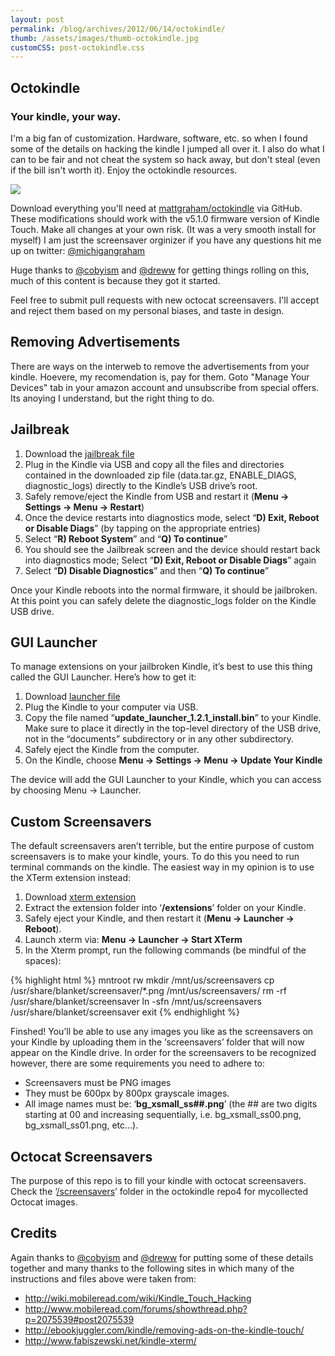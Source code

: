 ```yaml
---
layout: post
permalink: /blog/archives/2012/06/14/octokindle/
thumb: /assets/images/thumb-octokindle.jpg
customCSS: post-octokindle.css
---
```


<div class="article-header">
</div>

<article>

<h1 id="fittext_2">Octokindle</h1>
<h3 id="fittext_3">Your kindle, your way.</h3>

<script type="text/javascript">
	$("#fittext_2").fitText(.7, { minFontSize: '42px', maxFontSize: '125px' });
	$("#fittext_3").fitText(1, { minFontSize: '16px', maxFontSize: '32px' });
</script>

<p>I'm a big fan of customization. Hardware, software, etc. so when I found some of the details on hacking the kindle I jumped all over it. I also do what I can to be fair and not cheat the system so hack away, but don't steal (even if the bill isn't worth it). Enjoy the octokindle resources.</p>

<img src="http://distilleryimage11.s3.amazonaws.com/39668d96b56c11e1abb01231382049c1_7.jpg" class="large">

<p>Download everything you'll need at <a href="http://github.com/mattgraham/octokindle" target="_blank">mattgraham/octokindle</a> via GitHub. These modifications should work with the v5.1.0 firmware version of Kindle Touch. Make all changes at your own risk. (It was a very smooth install for myself) I am just the screensaver orginizer if you have any questions hit me up on twitter: <a href="http://twitter.com/michigangraham">@michigangraham</a></p>
<p>Huge thanks to <a href="http://github.com/cobyism">@cobyism<a/> and <a href="http://github.com/dreww">@dreww</a> for getting things rolling on this, much of this content is because they got it started.</p>

<p>Feel free to submit pull requests with new octocat screensavers. I'll accept and reject them based on my personal biases, and taste in design.</p>

<h2>Removing Advertisements</h2>
<p>There are ways on the interweb to remove the advertisements from your kindle. Hoevere, my recomendation is, pay for them. Goto "Manage Your Devices" tab in your amazon account and unsubscribe from special offers. Its anoying I understand, but the right thing to do.</p>

<h2>Jailbreak</h2>
<ol>
	<li>Download the <a href="http://gr4m.com/LAmdhG">jailbreak file</a></li>
	<li>Plug in the Kindle via <span class="caps">USB</span> and copy all the files and directories contained in the downloaded zip file (data.tar.gz, ENABLE_DIAGS, diagnostic_logs) directly to the Kindle’s <span class="caps">USB</span> drive’s root.</li>
	<li>Safely remove/eject the Kindle from <span class="caps">USB</span> and restart it (<strong>Menu &#8594; Settings &#8594; Menu &#8594; Restart</strong>)</li>
	<li>Once the device restarts into diagnostics mode, select &#8220;<strong>D) Exit, Reboot or Disable Diags</strong>&#8221; (by tapping on the appropriate entries)</li>
	<li>Select &#8220;<strong>R) Reboot System</strong>&#8221; and &#8220;<strong>Q) To continue</strong>&#8221;</li>
	<li>You should see the Jailbreak screen and the device should restart back into diagnostics mode; Select &#8220;<strong>D) Exit, Reboot or Disable Diags</strong>&#8221; again</li>
	<li>Select &#8220;<strong>D) Disable Diagnostics</strong>&#8221; and then &#8220;<strong>Q) To continue</strong>&#8221;</li>
</ol>
<p>Once your Kindle reboots into the normal firmware, it should be jailbroken. At this point you can safely delete the diagnostic_logs folder on the Kindle <span class="caps">USB</span> drive.</p>
<h2><span class="caps">GUI</span> Launcher</h2>
<p>To manage extensions on your jailbroken Kindle, it&#8217;s best to use this thing called the <span class="caps">GUI</span> Launcher. Here&#8217;s how to get it:</p>
<ol>
	<li>Download <a href="http://gr4m.com/NyKFBR">launcher file</a></li>
	<li>Plug the Kindle to your computer via <span class="caps">USB</span>.</li>
	<li>Copy the file named &#8220;<strong>update_launcher_1.2.1_install.bin</strong>&#8221; to your Kindle. Make sure to place it directly in the top-level directory of the <span class="caps">USB</span> drive, not in the &#8220;documents&#8221; subdirectory or in any other subdirectory.</li>
	<li>Safely eject the Kindle from the computer.</li>
	<li>On the Kindle, choose <strong>Menu &#8594; Settings &#8594; Menu &#8594; Update Your Kindle</strong></li>
</ol>
<p>The device will add the <span class="caps">GUI</span> Launcher to your Kindle, which you can access by choosing Menu &#8594; Launcher.</p>
<h2>Custom Screensavers</h2>
<p>The default screensavers aren&#8217;t terrible, but the entire purpose of custom screensavers is to make your kindle, yours. To do this you need to run terminal commands on the kindle. The easiest way in my opinion is to use the XTerm extension instead:</p>
<ol>
	<li>Download <a href="http://gr4m.com/KFZTih">xterm extension</a></li>
	<li>Extract the extension folder into &#8216;<strong>/extensions</strong>&#8217; folder on your Kindle.</li>
	<li>Safely eject your Kindle, and then restart it (<strong>Menu &#8594; Launcher &#8594; Reboot</strong>).</li>
	<li>Launch xterm via: <strong>Menu &#8594; Launcher &#8594; Start XTerm</strong></li>
	<li>In the Xterm prompt, run the following commands (be mindful of the spaces):</li>
</ol>

<div class="multiline_code"><div class="CodeRay">
{% highlight html %}
mntroot rw
mkdir /mnt/us/screensavers
cp /usr/share/blanket/screensaver/*.png /mnt/us/screensavers/
rm -rf /usr/share/blanket/screensaver
ln -sfn /mnt/us/screensavers /usr/share/blanket/screensaver
exit
{% endhighlight %}
</div></div>

</div><p>Finshed! You&#8217;ll be able to use any images you like as the screensavers on your Kindle by uploading them in the &#8216;screensavers&#8217; folder that will now appear on the Kindle drive. In order for the screensavers to be recognized however, there are some requirements you need to adhere to:</p>
<ul>
	<li>Screensavers must be <span class="caps">PNG</span> images</li>
	<li>They must be 600px by 800px grayscale images.</li>
	<li>All image names must be: &#8216;<strong>bg_xsmall_ss##.png</strong>&#8217; (the ## are two digits starting at 00 and increasing sequentially, i.e. bg_xsmall_ss00.png, bg_xsmall_ss01.png, etc…).</li>
</ul>
<h2>Octocat Screensavers</h2>
<p>The purpose of this repo is to fill your kindle with octocat screensavers. Check the &#8216;<a href="https://github.com/mattgraham/octokindle/tree/master/screensavers">/screensavers</a>&#8217; folder in the octokindle repo4 for mycollected Octocat images.</p>
<h2>Credits</h2>
<p>Again thanks to <a href="https://github.com/cobyism">@cobyism</a> and <a href="https://github.com/dreww">@dreww</a> for putting some of these details together and many thanks to the following sites in which many of the instructions and files above were taken from:</p>
<ul>
	<li><a href="http://wiki.mobileread.com/wiki/Kindle_Touch_Hacking">http://wiki.mobileread.com/wiki/Kindle_Touch_Hacking</a></li>
	<li><a href="http://www.mobileread.com/forums/showthread.php?p=2075539#post2075539">http://www.mobileread.com/forums/showthread.php?p=2075539#post2075539</a></li>
	<li><a href="http://ebookjuggler.com/kindle/removing-ads-on-the-kindle-touch/">http://ebookjuggler.com/kindle/removing-ads-on-the-kindle-touch/</a></li>
	<li><a href="http://www.fabiszewski.net/kindle-xterm/">http://www.fabiszewski.net/kindle-xterm/</a></li>
</ul></div>




</article>

